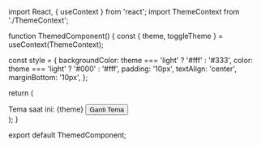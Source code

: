 import React, { useContext } from 'react';
import ThemeContext from './ThemeContext';

function ThemedComponent() {
  const { theme, toggleTheme } = useContext(ThemeContext);

  const style = {
    backgroundColor: theme === 'light' ? '#fff' : '#333',
    color: theme === 'light' ? '#000' : '#fff',
    padding: '10px',
    textAlign: 'center',
    marginBottom: '10px',
  };

  return (
    <div style={style}>
      Tema saat ini: {theme}
      <button onClick={toggleTheme}>Ganti Tema</button>
    </div>
  );
}

export default ThemedComponent;